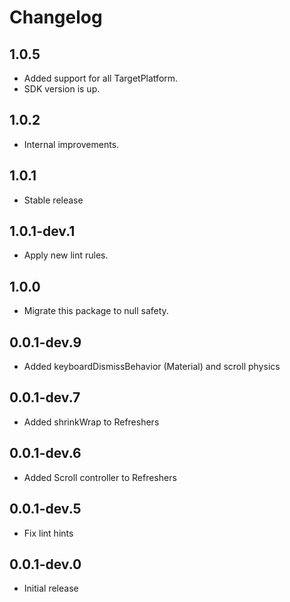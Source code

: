 # Changelog

## 1.0.5
* Added support for all TargetPlatform.
* SDK version is up.

## 1.0.2

* Internal improvements.

## 1.0.1

* Stable release

## 1.0.1-dev.1

* Apply new lint rules.

## 1.0.0

* Migrate this package to null safety.

## 0.0.1-dev.9

* Added keyboardDismissBehavior (Material) and scroll physics

## 0.0.1-dev.7

* Added shrinkWrap to Refreshers

## 0.0.1-dev.6

* Added Scroll controller to Refreshers

## 0.0.1-dev.5

* Fix lint hints

## 0.0.1-dev.0

* Initial release
